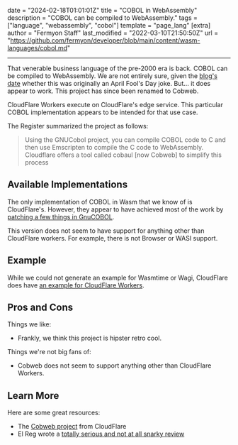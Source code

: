 date = "2024-02-18T01:01:01Z"
title = "COBOL in WebAssembly"
description = "COBOL can be compiled to WebAssembly."
tags = ["language", "webassembly", "cobol"]
template = "page_lang"
[extra]
author = "Fermyon Staff"
last_modified = "2022-03-10T21:50:50Z"
url = "https://github.com/fermyon/developer/blob/main/content/wasm-languages/cobol.md"

---

That venerable business language of the pre-2000 era is back. COBOL can be compiled to WebAssembly. We are not entirely sure, given the [blog's date](https://blog.cloudflare.com/cloudflare-workers-now-support-cobol/) whether this was originally an April Fool's Day joke. But... it does appear to work. This project has since been renamed to Cobweb.

CloudFlare Workers execute on CloudFlare's edge service. This particular COBOL implementation appears to be intended for that use case.

The Register summarized the project as follows:

> Using the GNUCobol project, you can compile COBOL code to C and then use Emscripten to compile the C code to WebAssembly. Cloudflare offers a tool called cobaul [now Cobweb] to simplify this process

## Available Implementations

The only implementation of COBOL in Wasm that we know of is CloudFlare's. However, they appear to have achieved most of the work by [patching a few things in GnuCOBOL](https://github.com/cloudflare/cobweb/tree/master/deps).

This version does not seem to have support for anything other than CloudFlare workers. For example, there is not Browser or WASI support.

## Example

While we could not generate an example for Wasmtime or Wagi, CloudFlare does have [an example for CloudFlare Workers](https://github.com/cloudflare/cobweb/tree/master/example).

## Pros and Cons

Things we like:
- Frankly, we think this project is hipster retro cool.

Things we're not big fans of:
- Cobweb does not seem to support anything other than CloudFlare Workers.

## Learn More

Here are some great resources:

- The [Cobweb project](https://github.com/cloudflare/cobweb) from CloudFlare
- El Reg wrote a [totally serious and not at all snarky review](https://www.theregister.com/2020/04/16/cloudflare_cobol/)